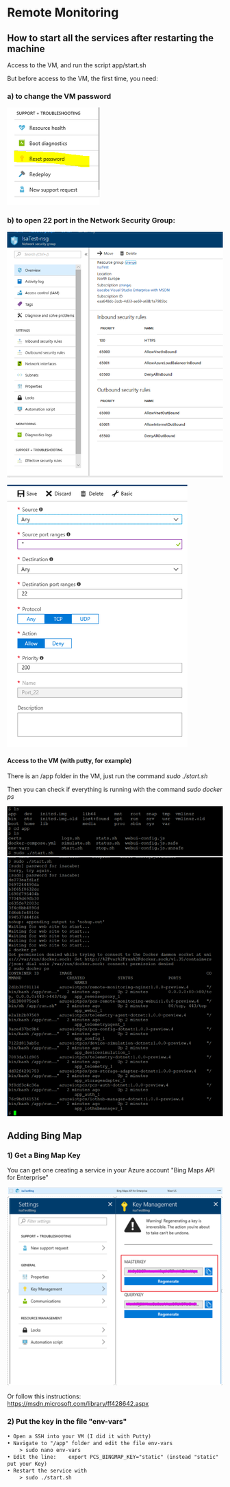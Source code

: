 # Remote Monitoring

## How to start all the services after restarting the machine

Access to the VM, and run the script app/start.sh

But before access to the VM, the first time, you need:

### a) to change the VM password
![Reset password](images/changepass.png)

### b) to open 22 port in the Network Security Group:

![Open Port](images/02_OpenPort.png)


![Open Port](images/03_OpenPort2.png)

#### Access to the VM (with putty, for example)

There is an /app folder in the VM, just run the command	
*sudo ./start.sh*

Then you can check if everything is running with the command
*sudo docker ps*

![Console](images/04_start01.png)
![Console](images/04_start02.png)



## Adding Bing Map

### 1) Get a Bing Map Key

You can get one creating a service in your Azure account "Bing Maps API for Enterprise"

![Bing Key](images/05_API.png)
![Bing Key](images/06_BingKey.png)

Or follow this instructions: https://msdn.microsoft.com/library/ff428642.aspx



### 2) Put the key in the file "env-vars" 
	
	• Open a SSH into your VM (I did it with Putty)
	• Navigate to "/app" folder and edit the file env-vars
        > sudo nano env-vars
	• Edit the line:    export PCS_BINGMAP_KEY="static" (instead "static" put your Key)
	• Restart the service with 
        > sudo ./start.sh